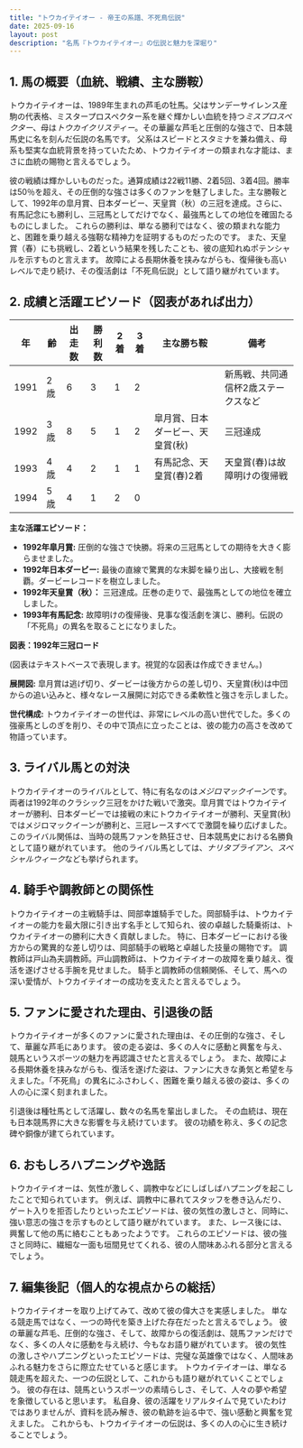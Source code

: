 ```yaml
---
title: "トウカイテイオー - 帝王の系譜、不死鳥伝説"
date: 2025-09-16
layout: post
description: "名馬『トウカイテイオー』の伝説と魅力を深堀り"
---
```


## 1. 馬の概要（血統、戦績、主な勝鞍）

トウカイテイオーは、1989年生まれの芦毛の牡馬。父はサンデーサイレンス産駒の代表格、ミスタープロスペクター系を継ぐ輝かしい血統を持つ*ミスプロスペクター*、母は*トウカイクリスティー*。その華麗な芦毛と圧倒的な強さで、日本競馬史に名を刻んだ伝説の名馬です。  父系はスピードとスタミナを兼ね備え、母系も堅実な血統背景を持っていたため、トウカイテイオーの類まれな才能は、まさに血統の賜物と言えるでしょう。

彼の戦績は輝かしいものだった。通算成績は22戦11勝、2着5回、3着4回。勝率は50％を超え、その圧倒的な強さは多くのファンを魅了しました。主な勝鞍として、1992年の皐月賞、日本ダービー、天皇賞（秋）の三冠を達成。さらに、有馬記念にも勝利し、三冠馬としてだけでなく、最強馬としての地位を確固たるものにしました。  これらの勝利は、単なる勝利ではなく、彼の類まれな能力と、困難を乗り越える強靭な精神力を証明するものだったのです。  また、天皇賞（春）にも挑戦し、2着という結果を残したことも、彼の底知れぬポテンシャルを示すものと言えます。  故障による長期休養を挟みながらも、復帰後も高いレベルで走り続け、その復活劇は「不死鳥伝説」として語り継がれています。


## 2. 成績と活躍エピソード（図表があれば出力）


| 年 | 齢 | 出走数 | 勝利数 | 2着 | 3着 | 主な勝ち鞍 | 備考 |
|---|---|---|---|---|---|---|---|
| 1991 | 2歳 | 6 | 3 | 1 | 2 |  | 新馬戦、共同通信杯2歳ステークスなど |
| 1992 | 3歳 | 8 | 5 | 1 | 2 | 皐月賞、日本ダービー、天皇賞(秋) | 三冠達成 |
| 1993 | 4歳 | 4 | 2 | 1 | 1 | 有馬記念、天皇賞(春)2着 | 天皇賞(春)は故障明けの復帰戦 |
| 1994 | 5歳 | 4 | 1 | 2 | 0 |  |  | 故障の影響で長期休養明けの復帰戦、引退レース |


**主な活躍エピソード：**

* **1992年皐月賞:**  圧倒的な強さで快勝。将来の三冠馬としての期待を大きく膨らませました。
* **1992年日本ダービー:**  最後の直線で驚異的な末脚を繰り出し、大接戦を制覇。ダービーレコードを樹立しました。
* **1992年天皇賞（秋）：**  三冠達成。圧巻の走りで、最強馬としての地位を確立しました。
* **1993年有馬記念:**  故障明けの復帰後、見事な復活劇を演じ、勝利。伝説の「不死鳥」の異名を取ることになりました。


**図表：1992年三冠ロード**

(図表はテキストベースで表現します。視覚的な図表は作成できません。)

**展開図:**  皐月賞は逃げ切り、ダービーは後方からの差し切り、天皇賞(秋)は中団からの追い込みと、様々なレース展開に対応できる柔軟性と強さを示しました。


**世代構成:**  トウカイテイオーの世代は、非常にレベルの高い世代でした。多くの強豪馬としのぎを削り、その中で頂点に立ったことは、彼の能力の高さを改めて物語っています。


## 3. ライバル馬との対決

トウカイテイオーのライバルとして、特に有名なのは*メジロマックイーン*です。両者は1992年のクラシック三冠をかけた戦いで激突。皐月賞ではトウカイテイオーが勝利、日本ダービーでは接戦の末にトウカイテイオーが勝利、天皇賞(秋)ではメジロマックイーンが勝利と、三冠レースすべてで激闘を繰り広げました。  このライバル関係は、当時の競馬ファンを熱狂させ、日本競馬史における名勝負として語り継がれています。  他のライバル馬としては、*ナリタブライアン*、*スペシャルウィーク*なども挙げられます。


## 4. 騎手や調教師との関係性

トウカイテイオーの主戦騎手は、岡部幸雄騎手でした。岡部騎手は、トウカイテイオーの能力を最大限に引き出す名手として知られ、彼の卓越した騎乗術は、トウカイテイオーの勝利に大きく貢献しました。  特に、日本ダービーにおける後方からの驚異的な差し切りは、岡部騎手の戦略と卓越した技量の賜物です。  調教師は戸山為夫調教師。戸山調教師は、トウカイテイオーの故障を乗り越え、復活を遂げさせる手腕を見せました。  騎手と調教師の信頼関係、そして、馬への深い愛情が、トウカイテイオーの成功を支えたと言えるでしょう。


## 5. ファンに愛された理由、引退後の話

トウカイテイオーが多くのファンに愛された理由は、その圧倒的な強さ、そして、華麗な芦毛にあります。  彼の走る姿は、多くの人々に感動と興奮を与え、競馬というスポーツの魅力を再認識させたと言えるでしょう。  また、故障による長期休養を挟みながらも、復活を遂げた姿は、ファンに大きな勇気と希望を与えました。「不死鳥」の異名にふさわしく、困難を乗り越える彼の姿は、多くの人の心に深く刻まれました。

引退後は種牡馬として活躍し、数々の名馬を輩出しました。  その血統は、現在も日本競馬界に大きな影響を与え続けています。  彼の功績を称え、多くの記念碑や銅像が建てられています。


## 6. おもしろハプニングや逸話

トウカイテイオーは、気性が激しく、調教中などにしばしばハプニングを起こしたことで知られています。  例えば、調教中に暴れてスタッフを巻き込んだり、ゲート入りを拒否したりといったエピソードは、彼の気性の激しさと、同時に、強い意志の強さを示すものとして語り継がれています。  また、レース後には、興奮して他の馬に絡むこともあったようです。  これらのエピソードは、彼の強さと同時に、繊細な一面も垣間見せてくれる、彼の人間味あふれる部分と言えるでしょう。


## 7. 編集後記（個人的な視点からの総括）

トウカイテイオーを取り上げてみて、改めて彼の偉大さを実感しました。 単なる競走馬ではなく、一つの時代を築き上げた存在だったと言えるでしょう。 彼の華麗な芦毛、圧倒的な強さ、そして、故障からの復活劇は、競馬ファンだけでなく、多くの人々に感動を与え続け、今もなお語り継がれています。  彼の気性の激しさやハプニングといったエピソードは、完璧な英雄像ではなく、人間味あふれる魅力をさらに際立たせていると感じます。  トウカイテイオーは、単なる競走馬を超えた、一つの伝説として、これからも語り継がれていくことでしょう。  彼の存在は、競馬というスポーツの素晴らしさ、そして、人々の夢や希望を象徴していると思います。  私自身、彼の活躍をリアルタイムで見ていたわけではありませんが、資料を読み解き、彼の軌跡を辿る中で、強い感動と興奮を覚えました。  これからも、トウカイテイオーの伝説は、多くの人の心に生き続けることでしょう。
